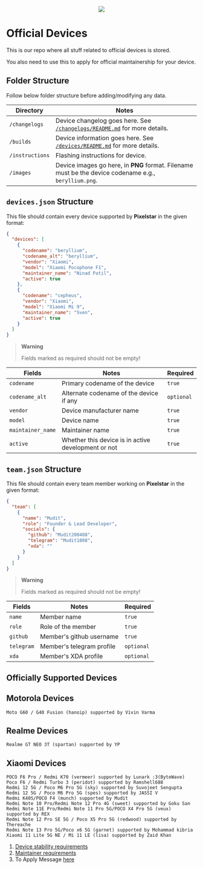 <p align="center">
  <img src="https://raw.githubusercontent.com/Project-PixelStar/manifest/14-qpr3/Banner.png" />
</p>

# Official Devices

This is our repo where all stuff related to official devices is stored.

You also need to use this to apply for official maintainership for your device.

## Folder Structure

Follow below folder structure before adding/modifying any data.

| Directory       | Notes                                                                                                 |
| --------------- | ----------------------------------------------------------------------------------------------------- |
| `/changelogs`   | Device changelog goes here. See [`/changelogs/README.md`](./changelogs/README.md) for more details.   |
| `/builds`      | Device information goes here. See [`/devices/README.md`](./builds/README.md) for more details.       |
| `/instructions` | Flashing instructions for device.                                                                     |
| `/images`       | Device images go here, in **PNG** format. Filename must be the device codename e.g., `beryllium.png`. |

## `devices.json` Structure

This file should contain every device supported by **Pixelstar** in the given format:

```json
{
  "devices": [
    {
      "codename": "beryllium",
      "codename_alt": "beryllium",
      "vendor": "Xiaomi",
      "model": "Xiaomi Pocophone F1",
      "maintainer_name": "Ninad Patil",
      "active": true
    },
    {
      "codename": "cepheus",
      "vendor": "Xiaomi",
      "model": "Xiaomi Mi 9",
      "maintainer_name": "Sven",
      "active": true
    }
  ]
}
```

> **Warning**
>
> Fields marked as required should not be empty!

| Fields            | Notes                                               | Required   |
| ----------------- | --------------------------------------------------- | ---------- |
| `codename`        | Primary codename of the device                      | `true`     |
| `codename_alt`    | Alternate codename of the device if any             | `optional` |
| `vendor`          | Device manufacturer name                            | `true`     |
| `model`           | Device name                                         | `true`     |
| `maintainer_name` | Maintainer name                                     | `true`     |
| `active`          | Whether this device is in active development or not | `true`     |

## `team.json` Structure

This file should contain every team member working on **Pixelstar** in the given format:

```json
{
  "team": [
    {
      "name": "Mudit",
      "role": "Founder & Lead Developer",
      "socials": {
        "github": "Mudit200408",
        "telegram": "Mudit1808",
        "xda": ""
      }
    }
  ]
}
```

> **Warning**
>
> Fields marked as required should not be empty!

| Fields     | Notes                     | Required   |
| ---------- | ------------------------- | ---------- |
| `name`     | Member name               | `true`     |
| `role`     | Role of the member        | `true`     |
| `github`   | Member's github username  | `true`     |
| `telegram` | Member's telegram profile | `optional` |
| `xda`      | Member's XDA profile      | `optional` |

## Officially Supported Devices
<!--START_SECTION:devices-->
## Motorola Devices
```
Moto G60 / G40 Fusion (hanoip) supported by Vivin Varma
```

## Realme Devices
```
Realme GT NEO 3T (spartan) supported by YP
```

## Xiaomi Devices
```
POCO F6 Pro / Redmi K70 (vermeer) supported by Lunark :3(ByteWave)
Poco F6 / Redmi Turbo 3 (peridot) supported by Ramshell688
Redmi 12 5G / Poco M6 Pro 5G (sky) supported by Suvojeet Sengupta
Redmi 12 5G / Poco M6 Pro 5G (spes) supported by JASSI V
Redmi K40S/POCO F4 (munch) supported by Mudit
Redmi Note 10 Pro/Redmi Note 12 Pro 4G (sweet) supported by Goku San
Redmi Note 11E Pro/Redmi Note 11 Pro 5G/POCO X4 Pro 5G (veux) supported by REX
Redmi Note 12 Pro SE 5G / Poco X5 Pro 5G (redwood) supported by Thereache
Redmi Note 13 Pro 5G/Poco x6 5G (garnet) supported by Mohammad kibria
Xiaomi 11 Lite 5G NE / Mi 11 LE (lisa) supported by Zaid Khan
```
<!--END_SECTION:devices-->

1. [Device stability requirements](requirements.md)
2. [Maintainer requirements](maintainerreq.md)
3. To Apply Message [here](https://telegram.me/Project_PixelStar)

